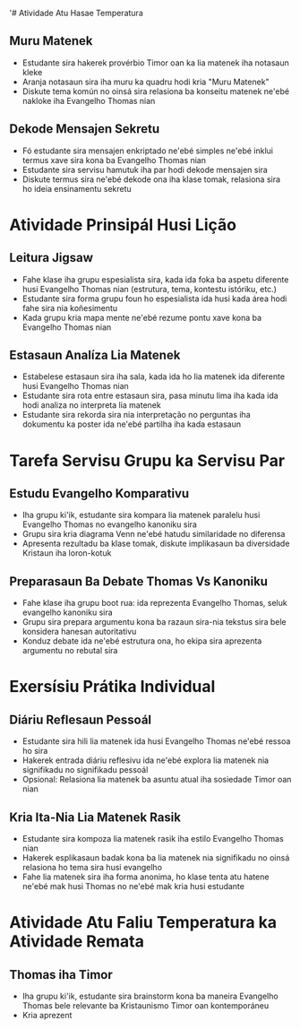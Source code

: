 '# Atividade Atu Hasae Temperatura

## Muru Matenek
- Estudante sira hakerek provérbio Timor oan ka lia matenek iha notasaun kleke
- Aranja notasaun sira iha muru ka quadru hodi kria "Muru Matenek"
- Diskute tema komún no oinsá sira relasiona ba konseitu matenek ne'ebé nakloke iha Evangelho Thomas nian

## Dekode Mensajen Sekretu
- Fó estudante sira mensajen enkriptado ne'ebé simples ne'ebé inklui termus xave sira kona ba Evangelho Thomas nian
- Estudante sira servisu hamutuk iha par hodi dekode mensajen sira
- Diskute termus sira ne'ebé dekode ona iha klase tomak, relasiona sira ho ideia ensinamentu sekretu

# Atividade Prinsipál Husi Lição

## Leitura Jigsaw
- Fahe klase iha grupu espesialista sira, kada ida foka ba aspetu diferente husi Evangelho Thomas nian (estrutura, tema, kontestu istóriku, etc.)
- Estudante sira forma grupu foun ho espesialista ida husi kada área hodi fahe sira nia koñesimentu
- Kada grupu kria mapa mente ne'ebé rezume pontu xave kona ba Evangelho Thomas nian

## Estasaun Analíza Lia Matenek
- Estabelese estasaun sira iha sala, kada ida ho lia matenek ida diferente husi Evangelho Thomas nian
- Estudante sira rota entre estasaun sira, pasa minutu lima iha kada ida hodi analiza no interpreta lia matenek
- Estudante sira rekorda sira nia interpretação no perguntas iha dokumentu ka poster ida ne'ebé partilha iha kada estasaun

# Tarefa Servisu Grupu ka Servisu Par

## Estudu Evangelho Komparativu
- Iha grupu ki'ik, estudante sira kompara lia matenek paralelu husi Evangelho Thomas no evangelho kanoniku sira
- Grupu sira kria diagrama Venn ne'ebé hatudu similaridade no diferensa
- Apresenta rezultadu ba klase tomak, diskute implikasaun ba diversidade Kristaun iha loron-kotuk

## Preparasaun Ba Debate Thomas Vs Kanoniku
- Fahe klase iha grupu boot rua: ida reprezenta Evangelho Thomas, seluk evangelho kanoniku sira
- Grupu sira prepara argumentu kona ba razaun sira-nia tekstus sira bele konsidera hanesan autoritativu
- Konduz debate ida ne'ebé estrutura ona, ho ekipa sira aprezenta argumentu no rebutal sira

# Exersísiu Prátika Individual

## Diáriu Reflesaun Pessoál
- Estudante sira hili lia matenek ida husi Evangelho Thomas ne'ebé ressoa ho sira
- Hakerek entrada diáriu reflesivu ida ne'ebé explora lia matenek nia signifikadu no signifikadu pessoál
- Opsional: Relasiona lia matenek ba asuntu atual iha sosiedade Timor oan nian

## Kria Ita-Nia Lia Matenek Rasik
- Estudante sira kompoza lia matenek rasik iha estilo Evangelho Thomas nian
- Hakerek esplikasaun badak kona ba lia matenek nia signifikadu no oinsá relasiona ho tema sira husi evangelho
- Fahe lia matenek sira iha forma anonima, ho klase tenta atu hatene ne'ebé mak husi Thomas no ne'ebé mak kria husi estudante

# Atividade Atu Faliu Temperatura ka Atividade Remata

## Thomas iha Timor
- Iha grupu ki'ik, estudante sira brainstorm kona ba maneira Evangelho Thomas bele relevante ba Kristaunismo Timor oan kontemporáneu
- Kria aprezent